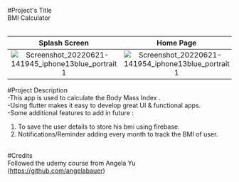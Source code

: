 #Project's Title <br>
BMI Calculator<br> <br>

  Splash Screen                                                                                                                                               | Home Page                                                                                                                                                    | Home Page Funcitoning                                                                                                                                        | Result Page                  
:----------------------------------------------------------------------------------------------------------------------------------------------------------:|:------------------------------------------------------------------------------------------------------------------------------------------------------------:|:------------------------------------------------------------------------------------------------------------------------------------------------------------:|:------------------------------------------------------------------------------------------------------------------------------------------------------------:
![Screenshot_20220621-141945_iphone13blue_portrait 1](https://user-images.githubusercontent.com/84262004/174787220-d64ee946-9a44-45f1-acf3-cedbc5d3a121.png)| ![Screenshot_20220621-141954_iphone13blue_portrait 1](https://user-images.githubusercontent.com/84262004/174787349-40277e9f-6ed9-4ea8-990e-386729b8c01a.png) | ![Screenshot_20220621-142037_iphone13blue_portrait 1](https://user-images.githubusercontent.com/84262004/174787444-14626f21-c6f2-4569-90a4-37c3e49504e6.png) | ![Screenshot_20220621-142047_iphone13blue_portrait 1](https://user-images.githubusercontent.com/84262004/174787517-1a04740e-8d58-41d5-a718-ca7fa0cc433b.png)

  
 
 
#Project Description <br>
-This app is used to calculate the Body Mass Index .<br>
-Using flutter makes it easy to develop great UI & functional apps.<br>
-Some additional features to add in future :<br>
  1. To save the user details to store his bmi using firebase.<br>
  2. Notifications/Reminder adding every month to track the BMI of user.<br> <br>


#Credits<br>
Followed the udemy course from Angela Yu (https://github.com/angelabauer)<br>

